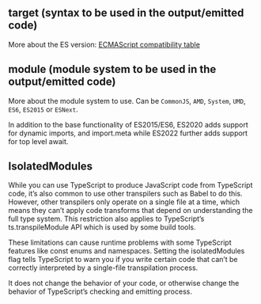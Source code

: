 
## target (syntax to be used in the output/emitted code)

More about the ES version: [ECMAScript compatibility table](https://kangax.github.io/compat-table/es6/)

## module (module system to be used in the output/emitted code)

More about the module system to use. Can be `CommonJS`, `AMD`, `System`, `UMD`, `ES6`, `ES2015` or `ESNext`.

In addition to the base functionality of ES2015/ES6, ES2020 adds support for dynamic imports, and import.meta while ES2022 further adds support for top level await.

## IsolatedModules

While you can use TypeScript to produce JavaScript code from TypeScript code, it’s also common to use other transpilers such as Babel to do this. However, other transpilers only operate on a single file at a time, which means they can’t apply code transforms that depend on understanding the full type system. This restriction also applies to TypeScript’s ts.transpileModule API which is used by some build tools.

These limitations can cause runtime problems with some TypeScript features like const enums and namespaces. Setting the isolatedModules flag tells TypeScript to warn you if you write certain code that can’t be correctly interpreted by a single-file transpilation process.

It does not change the behavior of your code, or otherwise change the behavior of TypeScript’s checking and emitting process.


